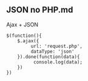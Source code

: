 ## JSON no PHP.md

Ajax + JSON

    $(function(){
        $.ajax({
             url: 'request.php',
             dataType: 'json'
        }).done(function(data){
              console.log(data);
        })
    })
